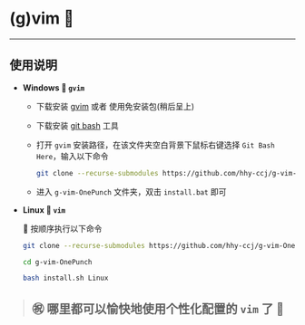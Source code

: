 # (g)vim :punch:
---

## 使用说明
  - **Windows :name_badge: `gvim`**
    - 下载安装 [gvim][1] 或者 使用免安装包(稍后呈上)

    - 下载安装 [git bash][2] 工具

    - 打开 `gvim` 安装路径，在该文件夹空白背景下鼠标右键选择 `Git Bash Here`，输入以下命令
      ```bash
      git clone --recurse-submodules https://github.com/hhy-ccj/g-vim-OnePunch ./g-vim-OnePunch
      ```
    - 进入 `g-vim-OnePunch` 文件夹，双击 `install.bat` 即可

  - **Linux :name_badge: `vim`**

    :pencil: 按顺序执行以下命令
    ```bash
    git clone --recurse-submodules https://github.com/hhy-ccj/g-vim-OnePunch ./g-vim-OnePunch

    cd g-vim-OnePunch

    bash install.sh Linux
    ```
>	## :congratulations: 哪里都可以愉快地使用个性化配置的 `vim` 了 :beers:

[1]:https://www.vim.org/download.php
[2]:https://gitforwindows.org/
